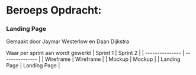 # Beroeps Opdracht:
### **Landing Page**

Gemaakt door Jaymar Westerlow en Daan Dijkstra

Waar per sprint aan wordt gewerkt
| Sprint 1        | Sprint 2        |
| --------------- | --------------- |
| Wireframe       | Wireframe       |
| Mockup          | Mockup          |
| Landing Page    | Landing Page    |


